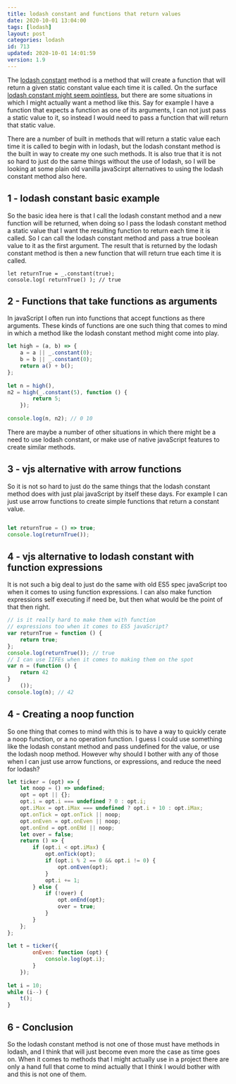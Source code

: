 ```yaml
---
title: lodash constant and functions that return values
date: 2020-10-01 13:04:00
tags: [lodash]
layout: post
categories: lodash
id: 713
updated: 2020-10-01 14:01:59
version: 1.9
---
```


The [lodash constant](https://lodash.com/docs/4.17.15#constant) method is a method that will create a function that will return a given static constant value each time it is called. On the surface [lodash constant might seem pointless](https://stackoverflow.com/questions/49755476/why-would-one-need-to-use-lodash-fp-constant), but there are some situations in which I might actually want a method like this. Say for example I have a function that expects a function as one of its arguments, I can not just pass a static value to it, so instead I would need to pass a function that will return that static value.

There are a number of built in methods that will return a static value each time it is called to begin with in lodash, but the lodash constant method is the built in way to create my one such methods. It is also true that it is not so hard to just do the same things without the use of lodash, so I will be looking at some plain old vanilla javaScirpt alternatives to using the lodash constant method also here.

<!-- more -->

## 1 - lodash constant basic example

So the basic idea here is that I call the lodash constant method and a new function will be returned, when doing so I pass the lodash constant method a static value that I want the resulting function to return each time it is called. So I can call the lodash constant method and pass a true boolean value to it as the first argument. The result that is returned by the lodash constant method is then a new function that will return true each time it is called.

```
let returnTrue = _.constant(true);
console.log( returnTrue() ); // true
```

## 2 - Functions that take functions as arguments

In javaScript I often run into functions that accept functions as there arguments. These kinds of functions are one such thing that comes to mind in which a method like the lodash constant method might come into play.

```js
let high = (a, b) => {
    a = a || _.constant(0);
    b = b || _.constant(0);
    return a() + b();
};
 
let n = high(),
n2 = high(_.constant(5), function () {
        return 5;
    });
 
console.log(n, n2); // 0 10
```

There are maybe a number of other situations in which there might be a need to use lodash constant, or make use of native javaScript features to create similar methods. 

## 3 - vjs alternative with arrow functions

So it is not so hard to just do the same things that the lodash constant method does with just plai javaScript by itself these days. For example I can just use arrow functions to create simple functions that return a constant value.

```js

let returnTrue = () => true;
console.log(returnTrue());
```

## 4 - vjs alternative to lodash constant with function expressions

It is not such a big deal to just do the same with old ES5 spec javaScript too when it comes to using function expressions. I can also make function expressions self executing if need be, but then what would be the point of that then right.

```js
// is it really hard to make them with function
// expressions too when it comes to ES5 javaScript?
var returnTrue = function () {
    return true;
};
console.log(returnTrue()); // true
// I can use IIFEs when it comes to making them on the spot
var n = (function () {
    return 42
}
    ());
console.log(n); // 42
```

## 4 - Creating a noop function

So one thing that comes to mind with this is to have a way to quickly cerate a noop function, or a no operation function. I guess I could use something like the lodash constant method and pass undefined for the value, or use the lodash noop method. However why should I bother with any of those when I can just use arrow functions, or expressions, and reduce the need for lodash?

```js
let ticker = (opt) => {
    let noop = () => undefined;
    opt = opt || {};
    opt.i = opt.i === undefined ? 0 : opt.i;
    opt.iMax = opt.iMax === undefined ? opt.i + 10 : opt.iMax;
    opt.onTick = opt.onTick || noop;
    opt.onEven = opt.onEven || noop;
    opt.onEnd = opt.onENd || noop;
    let over = false;
    return () => {
        if (opt.i < opt.iMax) {
            opt.onTick(opt);
            if (opt.i % 2 == 0 && opt.i != 0) {
                opt.onEven(opt);
            }
            opt.i += 1;
        } else {
            if (!over) {
                opt.onEnd(opt);
                over = true;
            }
        }
    };
};
 
let t = ticker({
        onEven: function (opt) {
            console.log(opt.i);
        }
    });
 
let i = 10;
while (i--) {
    t();
}
```

## 6 - Conclusion

So the lodash constant method is not one of those must have methods in lodash, and I think that will just become even more the case as time goes on. When it comes to methods that I might actually use in a project there are only a hand full that come to mind actually that I think I would bother with and this is not one of them.